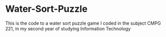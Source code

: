 # Water-Sort-Puzzle
This is the code to a water sort puzzle game I coded in the subject CMPG 221, in my second year of studying Information Technology
